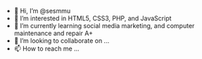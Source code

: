 - 👋 Hi, I’m @sesmmu
- 👀 I’m interested in HTML5, CSS3, PHP, and JavaScript 
- 🌱 I’m currently learning social media marketing, and computer maintenance and repair A+
- 💞️ I’m looking to collaborate on ...
- 📫 How to reach me ...

<!---
sesmmu/sesmmu is a ✨ special ✨ repository because its `README.md` (this file) appears on your GitHub profile.
You can click the Preview link to take a look at your changes.
--->
